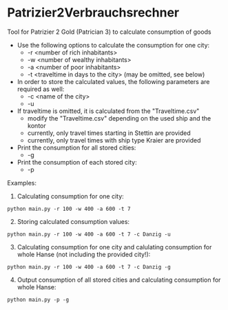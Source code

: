 # Patrizier2Verbrauchsrechner
Tool for Patrizier 2 Gold (Patrician 3) to calculate consumption of goods

* Use the following options to calculate the consumption for one city:
    * -r \<number of rich inhabitants>
    * -w \<number of wealthy inhabitants>
    * -a \<number of poor inhabitants>
    * -t \<traveltime in days to the city> (may be omitted, see below)
* In order to store the calculated values, the following parameters are required as well:
    * -c \<name of the city>
    * -u
* If traveltime is omitted, it is calculated from the "Traveltime.csv"
    * modify the "Traveltime.csv" depending on the used ship and the kontor
    * currently, only travel times starting in Stettin are provided
    * currently, only travel times with ship type Kraier are provided
* Print the consumption for all stored cities:
    * -g
* Print the consumption of each stored city:
    * -p
    
Examples:
1. Calculating consumption for one city:
```
python main.py -r 100 -w 400 -a 600 -t 7
```
2. Storing calculated consumption values:
```
python main.py -r 100 -w 400 -a 600 -t 7 -c Danzig -u
```
3. Calculating consumption for one city and calulating consumption for whole Hanse (not including the provided city!):
```
python main.py -r 100 -w 400 -a 600 -t 7 -c Danzig -g
```
4. Output consumption of all stored cities and calculating consumption for whole Hanse:
```
python main.py -p -g
```